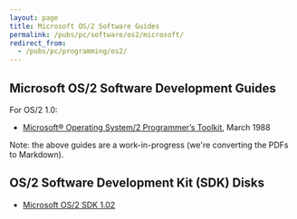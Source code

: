 ```yaml
---
layout: page
title: Microsoft OS/2 Software Guides
permalink: /pubs/pc/software/os2/microsoft/
redirect_from:
  - /pubs/pc/programming/os2/
---
```


Microsoft OS/2 Software Development Guides
---

For OS/2 1.0:

* [Microsoft® Operating System/2 Programmer’s Toolkit](/pubs/pc/software/os2/microsoft/ptk10/), March 1988

Note: the above guides are a work-in-progress (we're converting the PDFs to Markdown).

OS/2 Software Development Kit (SDK) Disks
---

* [Microsoft OS/2 SDK 1.02](/disks/pc/tools/microsoft/os2/sdk/1.02/)
